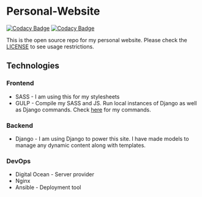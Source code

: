 # Personal-Website
[![Codacy Badge](https://api.codacy.com/project/badge/Grade/d3a2cfc63f15473e854373679151cd88)](https://app.codacy.com/app/samroberts707/Personal-Website?utm_source=github.com&utm_medium=referral&utm_content=samroberts707/Personal-Website&utm_campaign=Badge_Grade_Dashboard)
[![Codacy Badge](https://api.codacy.com/project/badge/Coverage/e0d6bd570ab941cb901bbf0a6041bc87)](https://www.codacy.com/app/samroberts707/Personal-Website?utm_source=github.com&utm_medium=referral&utm_content=samroberts707/Personal-Website&utm_campaign=Badge_Coverage)

This is the open source repo for my personal website. Please check the [LICENSE](https://github.com/samroberts707/Personal-Website/blob/master/LICENSE) to see usage restrictions.

## Technologies
### Frontend
* SASS - I am using this for my stylesheets
* GULP - Compile my SASS and JS. Run local instances of Django as well as Django commands. Check [here](https://github.com/samroberts707/Personal-Website/blob/master/frontend/gulpfile.js) for my commands.

### Backend
* Django - I am using Django to power this site. I have made models to manage any dynamic content along with templates.

### DevOps
* Digital Ocean - Server provider
* Nginx
* Ansible - Deployment tool
